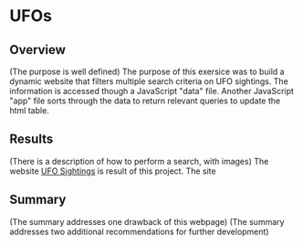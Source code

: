 # UFOs

## Overview
(The purpose is well defined)
The purpose of this exersice was to build a dynamic website that filters multiple search criteria on UFO sightings. The information is accessed though a JavaScript "data" file. Another JavaScript "app" file sorts through the data to return relevant queries to update the html table.

## Results
(There is a description of how to perform a search, with images)
The website [UFO Sightings](https://github.com/jp3tty/UFOs/blob/main/index.html) is result of this project. The site 


## Summary
(The summary addresses one drawback of this webpage)
(The summary addresses two additional recommendations for further development)